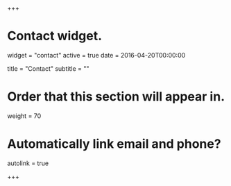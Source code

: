 +++
# Contact widget.
widget = "contact"
active = true
date = 2016-04-20T00:00:00

title = "Contact"
subtitle = ""


# Order that this section will appear in.
weight = 70

# Automatically link email and phone?
autolink = true

+++


